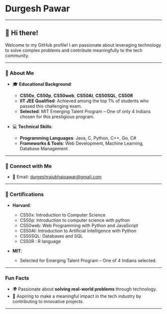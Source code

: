 # Durgesh Pawar

---

## 👋 Hi there!

Welcome to my GitHub profile! I am passionate about leveraging technology to solve complex problems and contribute meaningfully to the tech community.

---

### 🌟 About Me

- 🎓 **Educational Background**:
  - **CS50x**, **CS50p**, **CS50web**, **CS50AI**, **CS50SQL**, **CS50R**  
  - **IIT JEE Qualified**: Achieved among the top 1% of students who passed this challenging exam.
  - **Selected**: MIT Emerging Talent Program – One of only 4 Indians chosen for this prestigious program.

- 💻 **Technical Skills**:
  - **Programming Languages**: Java, C, Python, C++, Go, C#
  - **Frameworks & Tools**: Web Development, Machine Learning, Database Management.

---

### 🔗 Connect with Me

- 📧 Email: durgeshrajubhaipawar@gmail.com

---

### 📜 Certifications

- **Harvard**:
  - CS50x: Introduction to Computer Science
  - CS50p: Introduction to computer science with python
  - CS50web: Web Programming with Python and JavaScript
  - CS50AI: Introduction to Artificial Intelligence with Python
  - CS50SQL: Databases and SQL
  - CS50R : R language
  
- **MIT**:
  - Selected for Emerging Talent Program – One of 4 Indians selected.

---

### Fun Facts  
- 🌍 Passionate about **solving real-world problems** through technology.  
- 🎯 Aspiring to make a meaningful impact in the tech industry by contributing to innovative projects.

---
